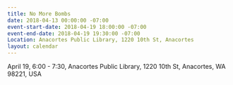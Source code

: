 ```yaml
---
title: No More Bombs
date: 2018-04-13 00:00:00 -07:00
event-start-date: 2018-04-19 18:00:00 -07:00
event-end-date: 2018-04-19 19:30:00 -07:00
Location: Anacortes Public Library, 1220 10th St, Anacortes
layout: calendar
---
```


April 19, 6:00 - 7:30, Anacortes Public Library, 1220 10th St, Anacortes, WA 98221, USA